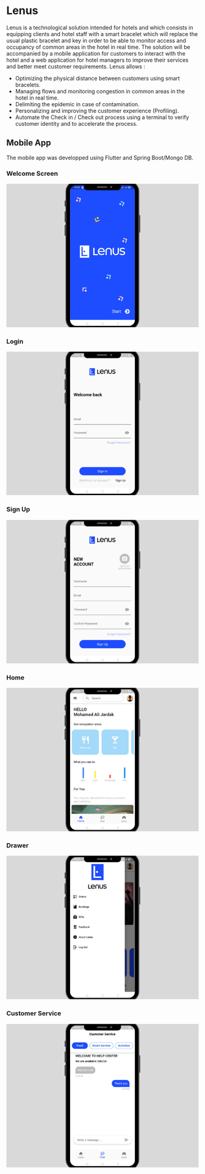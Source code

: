 # Lenus
Lenus is a technological solution intended for hotels and which consists in equipping clients and hotel staff with a smart bracelet which will replace the usual plastic bracelet and key in order to be able to monitor access and occupancy of common areas in the hotel in real time.
The solution will be accompanied by a mobile application for customers to interact with the hotel and a web application for hotel managers to improve their services and better meet customer requirements.
Lenus allows :
- Optimizing the physical distance between customers using smart bracelets.
- Managing flows and monitoring congestion in common areas in the hotel in real time.
- Delimiting the epidemic in case of contamination.
- Personalizing and improving the customer experience (Profiling).
- Automate the Check in / Check out process using a terminal to verify customer identity and to accelerate the process.
## Mobile App

The mobile app was developped using Flutter and Spring Boot/Mongo DB.

### Welcome Screen

![Welcome Screen](https://github.com/dalijardak/Lenus/blob/master/screens/image_large.jpeg)

### Login 

![login](https://github.com/dalijardak/Lenus/blob/master/screens/login_page.jpeg)

### Sign Up 

![sign up](https://github.com/dalijardak/Lenus/blob/master/screens/signup_page.jpeg)

### Home

![home](https://github.com/dalijardak/Lenus/blob/master/screens/home_page.jpeg)

### Drawer

![drawer](https://github.com/dalijardak/Lenus/blob/master/screens/drawer.jpeg)

### Customer Service

![customer_service](https://github.com/dalijardak/Lenus/blob/master/screens/customer_service.jpeg)


